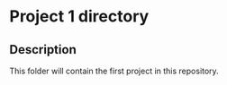 # Project 1 directory
## Description
This folder will contain the first project in this repository.
